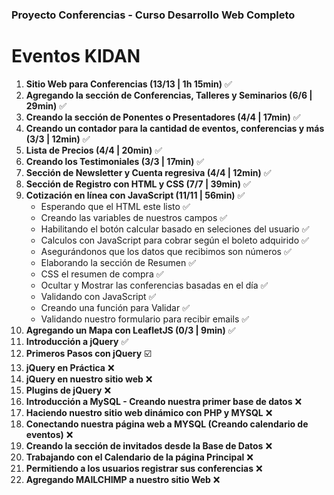 ### Proyecto Conferencias -  Curso Desarrollo Web Completo

# Eventos KIDAN

1. **Sitio Web para Conferencias (13/13 | 1h 15min)** :white_check_mark:
1. **Agregando la sección de Conferencias, Talleres y Seminarios (6/6 | 29min)** :white_check_mark:
1. **Creando la sección de Ponentes o Presentadores (4/4 | 17min)** :white_check_mark:
1. **Creando un contador para la cantidad de eventos, conferencias y más (3/3 | 12min)** :white_check_mark:
1. **Lista de Precios (4/4 | 20min)** :white_check_mark:
1. **Creando los Testimoniales (3/3 | 17min)** :white_check_mark:
1. **Sección de Newsletter y Cuenta regresiva (4/4 | 12min)** :white_check_mark:
1. **Sección de Registro con HTML y CSS (7/7 | 39min)** :white_check_mark:
1. **Cotización en línea con JavaScript (11/11 | 56min)** :white_check_mark:
	-  Esperando que el HTML este listo :white_check_mark:
	-  Creando las variables de nuestros campos :white_check_mark:
	-  Habilitando el botón calcular basado en seleciones del usuario :white_check_mark:
	-  Calculos con JavaScript para cobrar según el boleto adquirido :white_check_mark:
	-  Asegurándonos que los datos que recibimos son números :white_check_mark:
	-  Elaborando la sección de Resumen :white_check_mark:
	-  CSS el resumen de compra :white_check_mark:
	-  Ocultar y Mostrar las conferencias basadas en el día :white_check_mark:
	-  Validando con JavaScript :white_check_mark:
	-  Creando una función para Validar :white_check_mark:
	-  Validando nuestro formulario para recibir emails :white_check_mark:
1. **Agregando un Mapa con LeafletJS (0/3 | 9min)** :white_check_mark:
1. **Introducción a jQuery** :white_check_mark:
1. **Primeros Pasos con jQuery** :ballot_box_with_check:
1. **jQuery en Práctica** :x:
1. **jQuery en nuestro sitio web** :x:
1. **Plugins de jQuery** :x:
1. **Introducción a MySQL - Creando nuestra primer base de datos** :x:
1. **Haciendo nuestro sitio web dinámico con PHP y MYSQL** :x:
1. **Conectando nuestra página web a MYSQL (Creando calendario de eventos)** :x:
1. **Creando la sección de invitados desde la Base de Datos** :x:
1.  **Trabajando con el Calendario de la página Principal** :x:
1. **Permitiendo a los usuarios registrar sus conferencias** :x:
1.  **Agregando MAILCHIMP a nuestro sitio Web** :x:

